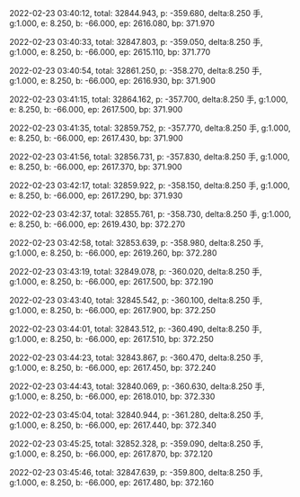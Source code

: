 2022-02-23 03:40:12, total: 32844.943, p: -359.680, delta:8.250 手, g:1.000, e: 8.250, b: -66.000, ep: 2616.080, bp: 371.970

2022-02-23 03:40:33, total: 32847.803, p: -359.050, delta:8.250 手, g:1.000, e: 8.250, b: -66.000, ep: 2615.110, bp: 371.770

2022-02-23 03:40:54, total: 32861.250, p: -358.270, delta:8.250 手, g:1.000, e: 8.250, b: -66.000, ep: 2616.930, bp: 371.900

2022-02-23 03:41:15, total: 32864.162, p: -357.700, delta:8.250 手, g:1.000, e: 8.250, b: -66.000, ep: 2617.500, bp: 371.900

2022-02-23 03:41:35, total: 32859.752, p: -357.770, delta:8.250 手, g:1.000, e: 8.250, b: -66.000, ep: 2617.430, bp: 371.900

2022-02-23 03:41:56, total: 32856.731, p: -357.830, delta:8.250 手, g:1.000, e: 8.250, b: -66.000, ep: 2617.370, bp: 371.900

2022-02-23 03:42:17, total: 32859.922, p: -358.150, delta:8.250 手, g:1.000, e: 8.250, b: -66.000, ep: 2617.290, bp: 371.930

2022-02-23 03:42:37, total: 32855.761, p: -358.730, delta:8.250 手, g:1.000, e: 8.250, b: -66.000, ep: 2619.430, bp: 372.270

2022-02-23 03:42:58, total: 32853.639, p: -358.980, delta:8.250 手, g:1.000, e: 8.250, b: -66.000, ep: 2619.260, bp: 372.280

2022-02-23 03:43:19, total: 32849.078, p: -360.020, delta:8.250 手, g:1.000, e: 8.250, b: -66.000, ep: 2617.500, bp: 372.190

2022-02-23 03:43:40, total: 32845.542, p: -360.100, delta:8.250 手, g:1.000, e: 8.250, b: -66.000, ep: 2617.900, bp: 372.250

2022-02-23 03:44:01, total: 32843.512, p: -360.490, delta:8.250 手, g:1.000, e: 8.250, b: -66.000, ep: 2617.510, bp: 372.250

2022-02-23 03:44:23, total: 32843.867, p: -360.470, delta:8.250 手, g:1.000, e: 8.250, b: -66.000, ep: 2617.450, bp: 372.240

2022-02-23 03:44:43, total: 32840.069, p: -360.630, delta:8.250 手, g:1.000, e: 8.250, b: -66.000, ep: 2618.010, bp: 372.330

2022-02-23 03:45:04, total: 32840.944, p: -361.280, delta:8.250 手, g:1.000, e: 8.250, b: -66.000, ep: 2617.440, bp: 372.340

2022-02-23 03:45:25, total: 32852.328, p: -359.090, delta:8.250 手, g:1.000, e: 8.250, b: -66.000, ep: 2617.870, bp: 372.120

2022-02-23 03:45:46, total: 32847.639, p: -359.800, delta:8.250 手, g:1.000, e: 8.250, b: -66.000, ep: 2617.480, bp: 372.160
